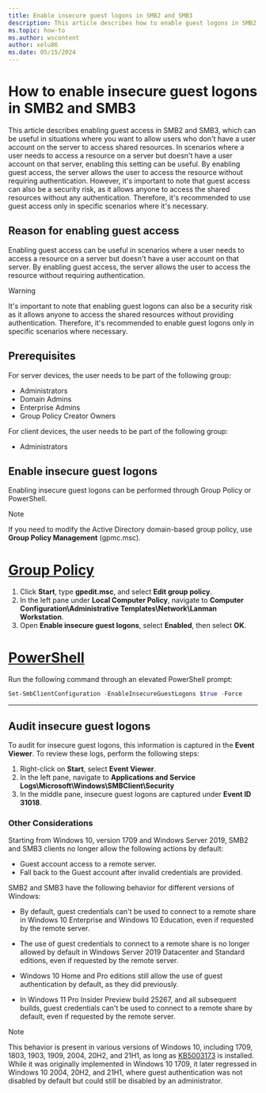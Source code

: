 ```yaml
---
title: Enable insecure guest logons in SMB2 and SMB3
description: This article describes how to enable guest logons in SMB2 and SMB3 for Windows client and Windows Server devices.
ms.topic: how-to
ms.author: wscontent
author: xelu86
ms.date: 05/15/2024
---
```


# How to enable insecure guest logons in SMB2 and SMB3

This article describes enabling guest access in SMB2 and SMB3, which can be useful in situations where you want to allow users who don't have a user account on the server to access shared resources. In scenarios where a user needs to access a resource on a server but doesn't have a user account on that server, enabling this setting can be useful. By enabling guest access, the server allows the user to access the resource without requiring authentication. However, it's important to note that guest access can also be a security risk, as it allows anyone to access the shared resources without any authentication. Therefore, it's recommended to use guest access only in specific scenarios where it's necessary.

## Reason for enabling guest access

Enabling guest access can be useful in scenarios where a user needs to access a resource on a server but doesn't have a user account on that server. By enabling guest access, the server allows the user to access the resource without requiring authentication.

> [!WARNING]
> It's important to note that enabling guest logons can also be a security risk as it allows anyone to access the shared resources without providing authentication. Therefore, it's recommended to enable guest logons only in specific scenarios where necessary.

## Prerequisites

For server devices, the user needs to be part of the following group:

- Administrators
- Domain Admins
- Enterprise Admins
- Group Policy Creator Owners

For client devices, the user needs to be part of the following group:

- Administrators

## Enable insecure guest logons

Enabling insecure guest logons can be performed through Group Policy or PowerShell.

> [!NOTE]
> If you need to modify the Active Directory domain-based group policy, use **Group Policy Management** (gpmc.msc).

# [Group Policy](#tab/group-policy)

1. Click **Start**, type **gpedit.msc**, and select **Edit group policy**.
1. In the left pane under **Local Computer Policy**, navigate to **Computer Configuration\Administrative Templates\Network\Lanman Workstation**.
1. Open **Enable insecure guest logons**, select **Enabled**, then select **OK**.

# [PowerShell](#tab/powershell)

Run the following command through an elevated PowerShell prompt:

```powershell
Set-SmbClientConfiguration -EnableInsecureGuestLogons $true -Force
```

---

## Audit insecure guest logons

To audit for insecure guest logons, this information is captured in the **Event Viewer**. To review these logs, perform the following steps:

1. Right-click on **Start**, select **Event Viewer**.
1. In the left pane, navigate to **Applications and Service Logs\Microsoft\Windows\SMBClient\Security**
1. In the middle pane, insecure guest logons are captured under **Event ID 31018**.

### Other Considerations

Starting from Windows 10, version 1709 and Windows Server 2019, SMB2 and SMB3 clients no longer allow the following actions by default:

- Guest account access to a remote server.
- Fall back to the Guest account after invalid credentials are provided.

SMB2 and SMB3 have the following behavior for different versions of Windows:

- By default, guest credentials can't be used to connect to a remote share in Windows 10 Enterprise and Windows 10 Education, even if requested by the remote server.

- The use of guest credentials to connect to a remote share is no longer allowed by default in Windows Server 2019 Datacenter and Standard editions, even if requested by the remote server.

- Windows 10 Home and Pro editions still allow the use of guest authentication by default, as they did previously.

- In Windows 11 Pro Insider Preview build 25267, and all subsequent builds, guest credentials can't be used to connect to a remote share by default, even if requested by the remote server.

> [!NOTE]
> This behavior is present in various versions of Windows 10, including 1709, 1803, 1903, 1909, 2004, 20H2, and 21H1, as long as [KB5003173](https://support.microsoft.com/topic/may-11-2021-kb5003173-os-builds-19041-985-19042-985-and-19043-985-2824ace2-eabe-4c3c-8a49-06e249f52527) is installed. While it was originally implemented in Windows 10 1709, it later regressed in Windows 10 2004, 20H2, and 21H1, where guest authentication was not disabled by default but could still be disabled by an administrator.

